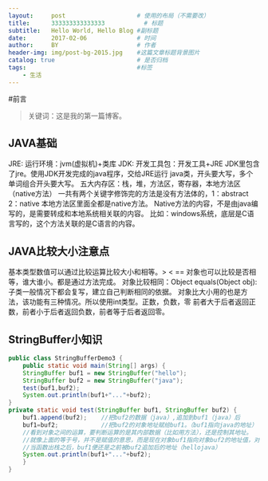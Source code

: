 ```yaml
---
layout:     post                    # 使用的布局（不需要改）
title:      333333333333333           # 标题 
subtitle:   Hello World, Hello Blog #副标题
date:       2017-02-06              # 时间
author:     BY                      # 作者
header-img: img/post-bg-2015.jpg    #这篇文章标题背景图片
catalog: true                       # 是否归档
tags:                               #标签
    - 生活
---
```


#前言
>关键词：这是我的第一篇博客。

## JAVA基础

JRE:  运行环境：jvm(虚拟机)+类库
JDK:  开发工具包：开发工具+JRE
JDK里包含了jre。使用JDK开发完成的java程序，交给JRE运行
java类，开头要大写，多个单词组合开头要大写。
五大内存区：栈，堆，方法区，寄存器，本地方法区（native方法）
一共有两个关键字修饰完的方法是没有方法体的，1：abstract  2：native
本地方法区里面全都是native方法。
Native方法的内容，不是由java编写的，是需要转成和本地系统相关联的内容。
比如：windows系统，底层是C语言写的，这个方法关联的是C语言的内容。

## JAVA比较大小注意点
基本类型数值可以通过比较运算比较大小和相等。>  <  ==
对象也可以比较是否相等，谁大谁小。都是通过方法完成。
对象比较相同：Object equals(Object obj):子类一般情况下都会复写，建立自己判断相同的依据。
对象比大小用的也是方法，该功能有三种情况。所以使用int类型。正数，负数，零
前者大于后者返回正数，前者小于后者返回负数，前者等于后者返回零。	

## StringBuffer小知识

```java
public class StringBufferDemo3 {
    public static void main(String[] args) {
    StringBuffer buf1 = new StringBuffer("hello");
    StringBuffer buf2 = new StringBuffer("java");
    test(buf1,buf2);
    System.out.println(buf1+"..."+buf2);
}
private static void test(StringBuffer buf1, StringBuffer buf2) {
    buf1.append(buf2);    //把buf2的数据（java）,追加到buf1（java）后
    buf1=buf2;            //把buf2的对象地址赋给buf1。（buf1指向java的地址）
    //看到对象之间的运算，要判断运算的是其内部数据（比如用方法），还是控制其地址。
    //就像上面的等于号，并不是赋值的意思，而是现在对象buf1指向对象buf2的地址值，对象本身不会改变
    //当函数出栈之后，buf1便还是之前被buf2追加后的地址（hellojava）
    System.out.println(buf1+"..."+buf2);
    }
}
```
    


